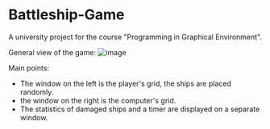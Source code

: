 # Battleship-Game

A university project for the course "Programming in Graphical Environment".

General view of the game:
![image](https://github.com/user-attachments/assets/f11ea156-f194-445a-a348-1540636f2926)

Main points:
- The window on the left is the player's grid, the ships are placed randomly.
- the window on the right is the computer's grid.
- The statistics of damaged ships and a timer are displayed on a separate window.
